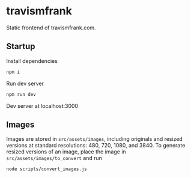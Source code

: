 # travismfrank
Static frontend of travismfrank.com.

## Startup
Install dependencies

```zsh
npm i
```

Run dev server

```zsh
npm run dev
```

Dev server at localhost:3000

## Images
Images are stored in `src/assets/images`, including originals and resized versions at standard resolutions: 480, 720, 1080, and 3840.  To generate resized versions of an image, place the image in `src/assets/images/to_convert` and run

```zsh
node scripts/convert_images.js
```
